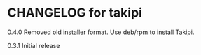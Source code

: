 # CHANGELOG for takipi

0.4.0
Removed old installer format. Use deb/rpm to install Takipi.

0.3.1
Initial release
